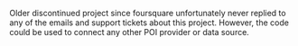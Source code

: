 Older discontinued project since foursquare unfortunately never replied to any of the emails and support tickets about this project. However, the code could be used to connect any other POI provider or data source. 